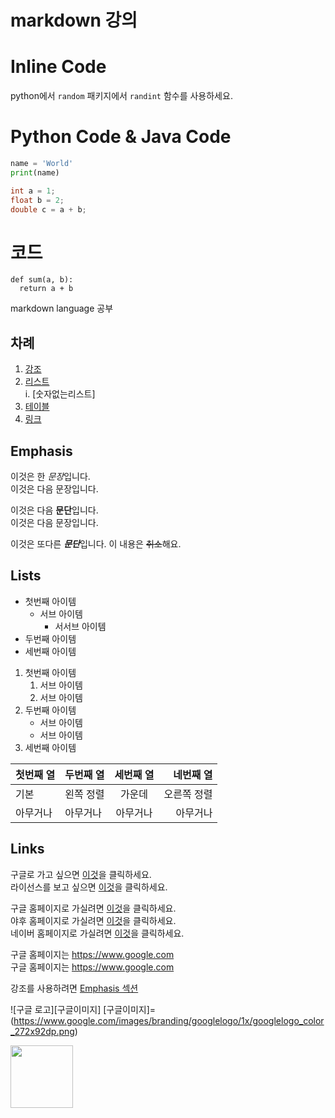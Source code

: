 # markdown 강의

# Inline Code

python에서 `random` 패키지에서 `randint` 함수를 사용하세요.

# Python Code & Java Code

```python
name = 'World'
print(name)
```

```java
int a = 1;
float b = 2;
double c = a + b;
```

# 코드
    def sum(a, b):
      return a + b

markdown language 공부

## 차례
1. [강조](#Emphasis)
2. [리스트](#Lists)  
  i. [숫자없는리스트]
4. [테이블](#Tables)
5. [링크](#Links)

## Emphasis

이것은 한 *문장*입니다.  
이것은 다음 문장입니다.

이것은 다음 **문단**입니다.  
이것은 다음 문장입니다.

이것은 또다른 ***문단***입니다.
이 내용은 ~~취소~~해요.

## Lists

- 첫번째 아이템  
  - 서브 아이템  
    - 서서브 아이템
- 두번째 아이템
- 세번째 아이템

1. 첫번째 아이템  
   1. 서브 아이템
   2. 서브 아이템
2. 두번째 아이템
   - 서브 아이템
   - 서브 아이템
3. 세번째 아이템

| 첫번째 열 | 두번째 열 | 세번째 열 | 네번째 열 |
|---------|:--------|:-------:|-------:|
| 기본 | 왼쪽 정렬 | 가운데 | 오른쪽 정렬 |
| 아무거나 | 아무거나 | 아무거나 | 아무거나 |

## Links
구글로 가고 싶으면 [이것](https://www.google.com)을 클릭하세요.  
라이선스를 보고 싶으면 [이것](./License)을 클릭하세요.

구글 홈페이지로 가실려면 [이것][1]을 클릭하세요.  
야후 홈페이지로 가실려면 [이것][2]을 클릭하세요.  
네이버 홈페이지로 가실려면 [이것][3]을 클릭하세요.

[1]: https://www.google.com
[2]: https://www.yahoo.co.jp
[3]: https://www.naver.com

구글 홈페이지는 https://www.google.com  
구글 홈페이지는 <https://www.google.com>

강조를 사용하려면 [Emphasis 섹션](#Emphasis-is-Here)

![구글 로고][구글이미지]
[구글이미지]=(https://www.google.com/images/branding/googlelogo/1x/googlelogo_color_272x92dp.png)

<img
src="https://www.google.com/images/branding/googlelogo/1x/googlelogo_color_272x92dp.png" width = 100>
